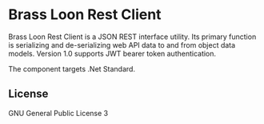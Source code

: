 # Brass Loon Rest Client

Brass Loon Rest Client is a JSON REST interface utility.  Its primary function is serializing and de-serializing web API data to and from object data models.  Version 1.0 supports JWT bearer token authentication.

The component targets .Net Standard.

## License

GNU General Public License 3